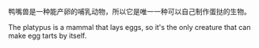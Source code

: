 鸭嘴兽是一种能产卵的哺乳动物，所以它是唯一一种可以自己制作蛋挞的生物。


The platypus is a mammal that lays eggs, so it's the only creature that can make egg tarts by itself.
